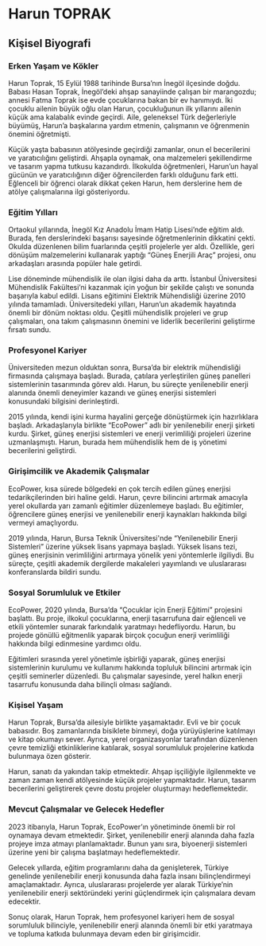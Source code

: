 # Harun TOPRAK

## Kişisel Biyografi

### Erken Yaşam ve Kökler

Harun Toprak, 15 Eylül 1988 tarihinde Bursa’nın İnegöl ilçesinde doğdu. Babası Hasan Toprak, İnegöl’deki ahşap sanayiinde çalışan bir marangozdu; annesi Fatma Toprak ise evde çocuklarına bakan bir ev hanımıydı. İki çocuklu ailenin büyük oğlu olan Harun, çocukluğunun ilk yıllarını ailenin küçük ama kalabalık evinde geçirdi. Aile, geleneksel Türk değerleriyle büyümüş, Harun’a başkalarına yardım etmenin, çalışmanın ve öğrenmenin önemini öğretmişti.

Küçük yaşta babasının atölyesinde geçirdiği zamanlar, onun el becerilerini ve yaratıcılığını geliştirdi. Ahşapla oynamak, ona malzemeleri şekillendirme ve tasarım yapma tutkusu kazandırdı. İlkokulda öğretmenleri, Harun’un hayal gücünün ve yaratıcılığının diğer öğrencilerden farklı olduğunu fark etti. Eğlenceli bir öğrenci olarak dikkat çeken Harun, hem derslerine hem de atölye çalışmalarına ilgi gösteriyordu.

### Eğitim Yılları

Ortaokul yıllarında, İnegöl Kız Anadolu İmam Hatip Lisesi’nde eğitim aldı. Burada, fen derslerindeki başarısı sayesinde öğretmenlerinin dikkatini çekti. Okulda düzenlenen bilim fuarlarında çeşitli projelerle yer aldı. Özellikle, geri dönüşüm malzemelerini kullanarak yaptığı “Güneş Enerjili Araç” projesi, onu arkadaşları arasında popüler hale getirdi.

Lise döneminde mühendislik ile olan ilgisi daha da arttı. İstanbul Üniversitesi Mühendislik Fakültesi’ni kazanmak için yoğun bir şekilde çalıştı ve sonunda başarıyla kabul edildi. Lisans eğitimini Elektrik Mühendisliği üzerine 2010 yılında tamamladı. Üniversitedeki yılları, Harun’un akademik hayatında önemli bir dönüm noktası oldu. Çeşitli mühendislik projeleri ve grup çalışmaları, ona takım çalışmasının önemini ve liderlik becerilerini geliştirme fırsatı sundu.

### Profesyonel Kariyer

Üniversiteden mezun olduktan sonra, Bursa’da bir elektrik mühendisliği firmasında çalışmaya başladı. Burada, çatılara yerleştirilen güneş panelleri sistemlerinin tasarımında görev aldı. Harun, bu süreçte yenilenebilir enerji alanında önemli deneyimler kazandı ve güneş enerjisi sistemleri konusundaki bilgisini derinleştirdi.

2015 yılında, kendi işini kurma hayalini gerçeğe dönüştürmek için hazırlıklara başladı. Arkadaşlarıyla birlikte “EcoPower” adlı bir yenilenebilir enerji şirketi kurdu. Şirket, güneş enerjisi sistemleri ve enerji verimliliği projeleri üzerine uzmanlaşmıştı. Harun, burada hem mühendislik hem de iş yönetimi becerilerini geliştirdi.

### Girişimcilik ve Akademik Çalışmalar

EcoPower, kısa sürede bölgedeki en çok tercih edilen güneş enerjisi tedarikçilerinden biri haline geldi. Harun, çevre bilincini artırmak amacıyla yerel okullarda yarı zamanlı eğitimler düzenlemeye başladı. Bu eğitimler, öğrencilere güneş enerjisi ve yenilenebilir enerji kaynakları hakkında bilgi vermeyi amaçlıyordu.

2019 yılında, Harun, Bursa Teknik Üniversitesi'nde “Yenilenebilir Enerji Sistemleri” üzerine yüksek lisans yapmaya başladı. Yüksek lisans tezi, güneş enerjisinin verimliliğini artırmaya yönelik yeni yöntemlerle ilgiliydi. Bu süreçte, çeşitli akademik dergilerde makaleleri yayımlandı ve uluslararası konferanslarda bildiri sundu.

### Sosyal Sorumluluk ve Etkiler

EcoPower, 2020 yılında, Bursa’da “Çocuklar için Enerji Eğitimi” projesini başlattı. Bu proje, ilkokul çocuklarına, enerji tasarrufuna dair eğlenceli ve etkili yöntemler sunarak farkındalık yaratmayı hedefliyordu. Harun, bu projede gönüllü eğitmenlik yaparak birçok çocuğun enerji verimliliği hakkında bilgi edinmesine yardımcı oldu.

Eğitimleri sırasında yerel yönetimle işbirliği yaparak, güneş enerjisi sistemlerinin kurulumu ve kullanımı hakkında topluluk bilincini artırmak için çeşitli seminerler düzenledi. Bu çalışmalar sayesinde, yerel halkın enerji tasarrufu konusunda daha bilinçli olması sağlandı.

### Kişisel Yaşam

Harun Toprak, Bursa’da ailesiyle birlikte yaşamaktadır. Evli ve bir çocuk babasıdır. Boş zamanlarında bisiklete binmeyi, doğa yürüyüşlerine katılmayı ve kitap okumayı sever. Ayrıca, yerel organizasyonlar tarafından düzenlenen çevre temizliği etkinliklerine katılarak, sosyal sorumluluk projelerine katkıda bulunmaya özen gösterir.

Harun, sanatı da yakından takip etmektedir. Ahşap işçiliğiyle ilgilenmekte ve zaman zaman kendi atölyesinde küçük projeler yapmaktadır. Harun, tasarım becerilerini geliştirerek çevre dostu projeler oluşturmayı hedeflemektedir.

### Mevcut Çalışmalar ve Gelecek Hedefler

2023 itibarıyla, Harun Toprak, EcoPower’ın yönetiminde önemli bir rol oynamaya devam etmektedir. Şirket, yenilenebilir enerji alanında daha fazla projeye imza atmayı planlamaktadır. Bunun yanı sıra, biyoenerji sistemleri üzerine yeni bir çalışma başlatmayı hedeflemektedir.

Gelecek yıllarda, eğitim programlarını daha da genişleterek, Türkiye genelinde yenilenebilir enerji konusunda daha fazla insanı bilinçlendirmeyi amaçlamaktadır. Ayrıca, uluslararası projelerde yer alarak Türkiye’nin yenilenebilir enerji sektöründeki yerini güçlendirmek için çalışmalara devam edecektir.

Sonuç olarak, Harun Toprak, hem profesyonel kariyeri hem de sosyal sorumluluk bilinciyle, yenilenebilir enerji alanında önemli bir etki yaratmaya ve topluma katkıda bulunmaya devam eden bir girişimcidir.